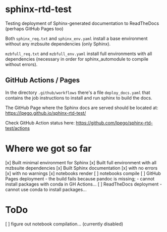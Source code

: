 # sphinx-rtd-test
Testing deployment of Sphinx-generated documentation to ReadTheDocs (perhaps GitHub Pages too)

Both `sphinx_req.txt` and `sphinx_env.yaml` install a base environment without any mzbsuite dependencies (only Sphinx). 

`mzbfull_req.txt` and `mzbfull_env.yaml` install full environments with all dependencies (necessary in order for sphinx_automodule to compile without errors). 

## GitHub Actions / Pages

In the directory `.github/workflows` there's a file `deploy_docs.yaml` that contains the job instructions to install and run sphinx to build the docs. 

The GitHub Page where the Sphinx docs are served should be located at: https://lpego.github.io/sphinx-rtd-test/

Check GitHub Action status here: https://github.com/lpego/sphinx-rtd-test/actions

# Where we got so far

[x] Built minimal environment for Sphinx
[x] Built full environment with all mzbsuite dependencies
[x] Built Sphinx documentation
    [x] with no errors
    [x] with no warnings
    [x] notebooks render
    [ ] notebooks compile
[ ] GitHub Pages deployment
    - the build fails because pandoc is missing; 
    - cannot install packages with conda in GH Actions... 
[ ] ReadTheDocs deployment 
    - cannot use conda to install packages... 

# ToDo 

[ ] figure out notebook compilation... (currently disabled)